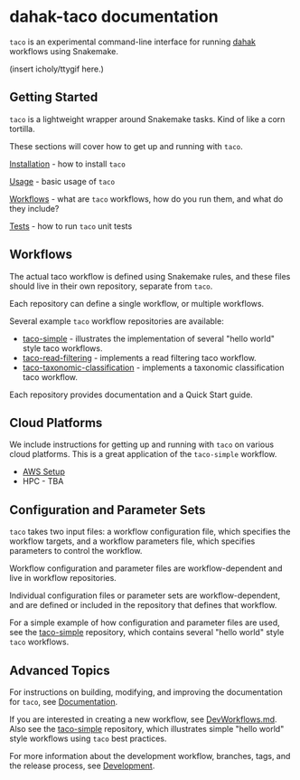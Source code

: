 # dahak-taco documentation

`taco` is an experimental command-line interface
for running [dahak](https://github.com/dahak-metagenomics/dahak)
workflows using Snakemake.

(insert icholy/ttygif here.)


## Getting Started

`taco` is a lightweight wrapper around Snakemake tasks.
Kind of like a corn tortilla.

These sections will cover how to get up and running with `taco`.

[Installation](Installation.md) - how to install `taco`

[Usage](Usage.md) - basic usage of `taco`

[Workflows](Workflows.md) - what are `taco` workflows, 
how do you run them, and what do they include?

[Tests](Tests.md) - how to run `taco` unit tests 


## Workflows

The actual taco workflow is defined using Snakemake rules,
and these files should live in their own repository, separate
from `taco`.

Each repository can define a single workflow, or multiple workflows.

Several example `taco` workflow repositories are available:

* [taco-simple](https://dahak-metagenomics.github.io/taco-simple) - 
    illustrates the implementation of several "hello world" style taco workflows.
* [taco-read-filtering](https://dahak-metagenomics.github.io/taco-read-filtering) - 
    implements a read filtering taco workflow. 
* [taco-taxonomic-classification](https://dahak-metagenomics.github.io/taco-taxonomic-classification) - 
    implements a taxonomic classification taco workflow. 

Each repository provides documentation and a Quick Start guide.

## Cloud Platforms

We include instructions for getting up and running with `taco` on various cloud platforms.
This is a great application of the `taco-simple` workflow.

* [AWS Setup](AWSSetup.md)
* HPC - TBA


## Configuration and Parameter Sets

`taco` takes two input files: a workflow configuration file,
which specifies the workflow targets, and a workflow
parameters file, which specifies parameters to control
the workflow.

Workflow configuration and parameter files are workflow-dependent
and live in workflow repositories.

Individual configuration files or parameter sets
are workflow-dependent, and are defined or included
in the repository that defines that workflow.

For a simple example of how configuration and parameter 
files are used, see the [taco-simple](https://github.com/dahak-metagenomics/taco-simple)
repository, which contains several "hello world" style
`taco` workflows.


## Advanced Topics

For instructions on building, modifying, and improving
the documentation for `taco`, see 
[Documentation](Documentation.md).

If you are interested in creating a new workflow,
see [DevWorkflows.md](DevWorkflows.md). Also see 
the [taco-simple](https://github.com/dahak-metagenomics/taco-simple) 
repository, which illustrates simple "hello world" style 
workflows using `taco` best practices.

For more information about the development workflow,
branches, tags, and the release process, 
see [Development](Development.md).

